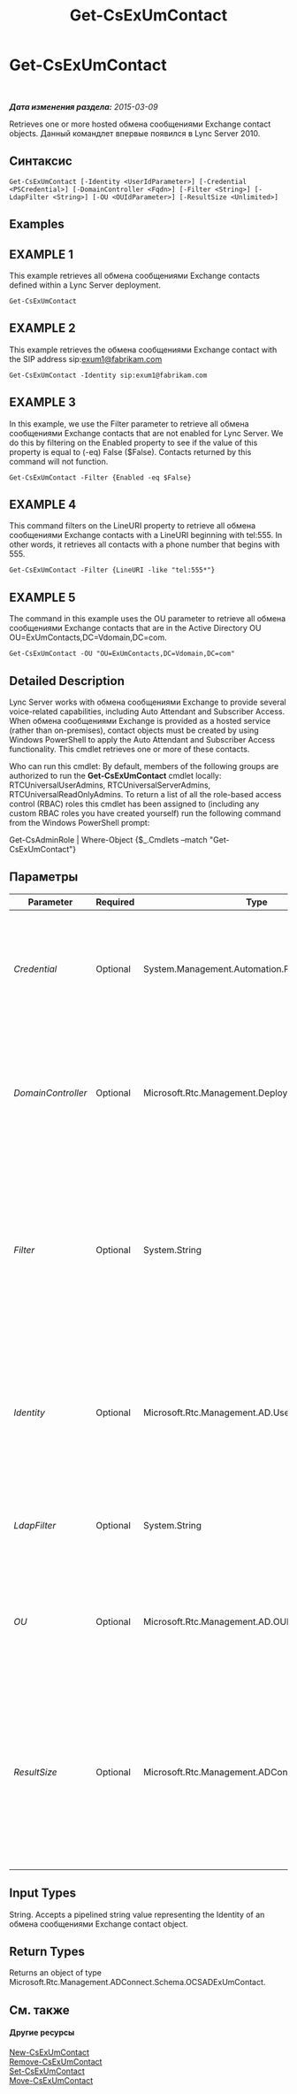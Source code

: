 ﻿---
title: Get-CsExUmContact
TOCTitle: Get-CsExUmContact
ms:assetid: 9c7b2afb-4d7f-4b5a-99dd-6f8978dd5728
ms:mtpsurl: https://technet.microsoft.com/ru-ru/library/Gg412725(v=OCS.15)
ms:contentKeyID: 49310653
ms.date: 05/19/2016
mtps_version: v=OCS.15
ms.translationtype: HT
---

# Get-CsExUmContact

 

_**Дата изменения раздела:** 2015-03-09_

Retrieves one or more hosted обмена сообщениями Exchange contact objects. Данный командлет впервые появился в Lync Server 2010.

## Синтаксис

    Get-CsExUmContact [-Identity <UserIdParameter>] [-Credential <PSCredential>] [-DomainController <Fqdn>] [-Filter <String>] [-LdapFilter <String>] [-OU <OUIdParameter>] [-ResultSize <Unlimited>]

## Examples

## EXAMPLE 1

This example retrieves all обмена сообщениями Exchange contacts defined within a Lync Server deployment.

    Get-CsExUmContact

## EXAMPLE 2

This example retrieves the обмена сообщениями Exchange contact with the SIP address sip:exum1@fabrikam.com

    Get-CsExUmContact -Identity sip:exum1@fabrikam.com

## EXAMPLE 3

In this example, we use the Filter parameter to retrieve all обмена сообщениями Exchange contacts that are not enabled for Lync Server. We do this by filtering on the Enabled property to see if the value of this property is equal to (-eq) False ($False). Contacts returned by this command will not function.

    Get-CsExUmContact -Filter {Enabled -eq $False}

## EXAMPLE 4

This command filters on the LineURI property to retrieve all обмена сообщениями Exchange contacts with a LineURI beginning with tel:555. In other words, it retrieves all contacts with a phone number that begins with 555.

    Get-CsExUmContact -Filter {LineURI -like "tel:555*"}

## EXAMPLE 5

The command in this example uses the OU parameter to retrieve all обмена сообщениями Exchange contacts that are in the Active Directory OU OU=ExUmContacts,DC=Vdomain,DC=com.

    Get-CsExUmContact -OU "OU=ExUmContacts,DC=Vdomain,DC=com"

## Detailed Description

Lync Server works with обмена сообщениями Exchange to provide several voice-related capabilities, including Auto Attendant and Subscriber Access. When обмена сообщениями Exchange is provided as a hosted service (rather than on-premises), contact objects must be created by using Windows PowerShell to apply the Auto Attendant and Subscriber Access functionality. This cmdlet retrieves one or more of these contacts.

Who can run this cmdlet: By default, members of the following groups are authorized to run the **Get-CsExUmContact** cmdlet locally: RTCUniversalUserAdmins, RTCUniversalServerAdmins, RTCUniversalReadOnlyAdmins. To return a list of all the role-based access control (RBAC) roles this cmdlet has been assigned to (including any custom RBAC roles you have created yourself) run the following command from the Windows PowerShell prompt:

Get-CsAdminRole | Where-Object {$\_.Cmdlets –match "Get-CsExUmContact"}

## Параметры


<table>
<colgroup>
<col style="width: 25%" />
<col style="width: 25%" />
<col style="width: 25%" />
<col style="width: 25%" />
</colgroup>
<thead>
<tr class="header">
<th>Parameter</th>
<th>Required</th>
<th>Type</th>
<th>Description</th>
</tr>
</thead>
<tbody>
<tr class="odd">
<td><p><em>Credential</em></p></td>
<td><p>Optional</p></td>
<td><p>System.Management.Automation.PSCredential</p></td>
<td><p>Enables you to run the cmdlet under alternate credentials; this might be required if the account you used to log on to Windows does not have the necessary privileges required to work with contact objects.</p>
<p>To use the Credential parameter, you must first create a PSCredential object by calling the <strong>Get-Credential</strong> cmdlet.</p></td>
</tr>
<tr class="even">
<td><p><em>DomainController</em></p></td>
<td><p>Optional</p></td>
<td><p>Microsoft.Rtc.Management.Deploy.Fqdn</p></td>
<td><p>Enables you to connect to the specified domain controller in order to retrieve contact information. To connect to a particular domain controller, include the DomainController parameter followed by the computer name (for example, atl-mcs-001) or its fully qualified domain name (for example, atl-mcs-001.litwareinc.com).</p>
<p>Full data type: Microsoft.Rtc.Management.Deploy.Fqdn</p></td>
</tr>
<tr class="odd">
<td><p><em>Filter</em></p></td>
<td><p>Optional</p></td>
<td><p>System.String</p></td>
<td><p>Enables you to limit the returned data by filtering on Lync Server-specific attributes. For example, you can limit returned data to contacts that have line URIs beginning with &quot;tel:555&quot;.</p>
<p>The Filter parameter uses a subset of the Windows PowerShell filtering syntax used by the <strong>Where-Object</strong> cmdlet. For example, a filter that returns only contacts who have been enabled for Enterprise Voice would look like this: {EnterpriseVoiceEnabled -eq $True}, with EnterpriseVoiceEnabled representing the Active Directory attribute; -eq representing the comparison operator (equal to); and $True (a built-in Windows PowerShell variable) representing the filter value.</p></td>
</tr>
<tr class="even">
<td><p><em>Identity</em></p></td>
<td><p>Optional</p></td>
<td><p>Microsoft.Rtc.Management.AD.UserIdParameter</p></td>
<td><p>The unique identifier of the contact object you want to retrieve. Contact identities can be specified using one of four formats: 1) the contact's SIP address; 2) the contact's user principal name (UPN); 3) the contact's domain name and logon name, in the form domain\logon (for example, litwareinc\exum1); and, 4) the contact's Active Directory display name (for example, Team Auto Attendant).</p>
<p>Full data type: Microsoft.Rtc.Management.AD.UserIdParameter</p></td>
</tr>
<tr class="odd">
<td><p><em>LdapFilter</em></p></td>
<td><p>Optional</p></td>
<td><p>System.String</p></td>
<td><p>Enables you to limit the returned data by filtering &quot;generic&quot; Active Directory attributes (that is, attributes that are not specific to Lync Server).</p>
<p>The LdapFilter parameter uses LDAP query language when creating filters.</p></td>
</tr>
<tr class="even">
<td><p><em>OU</em></p></td>
<td><p>Optional</p></td>
<td><p>Microsoft.Rtc.Management.AD.OUIdParameter</p></td>
<td><p>Enables you to limit the retrieved information to a specific Active Directory organizational unit (OU). Note that this returns data from the specified OU and any child OUs.</p>
<p>When specifying an OU, use the distinguished name of that container; for example, OU=ExUmContacts,dc=litwareinc,dc=com.</p></td>
</tr>
<tr class="odd">
<td><p><em>ResultSize</em></p></td>
<td><p>Optional</p></td>
<td><p>Microsoft.Rtc.Management.ADConnect.Core.Unlimited</p></td>
<td><p>Enables you to limit the number of records returned by a command. For example, to return just seven contacts (regardless of how many contacts are in your forest) simply include the ResultSize parameter and set the parameter value to 7. Note that there is no way to guarantee which seven contacts will be returned. If you set the ResultSize to 7 but you have only three contacts in your forest, the command will return those three contacts, and then complete without error.</p>
<p>The result size can be set to any whole number between 0 and 2147483647, inclusive. If set to 0 the command will run, but no data will be returned.</p>
<p>Full data type: Microsoft.Rtc.Management.ADConnect.Core.Unlimited</p></td>
</tr>
</tbody>
</table>


## Input Types

String. Accepts a pipelined string value representing the Identity of an обмена сообщениями Exchange contact object.

## Return Types

Returns an object of type Microsoft.Rtc.Management.ADConnect.Schema.OCSADExUmContact.

## См. также

#### Другие ресурсы

[New-CsExUmContact](new-csexumcontact.md)  
[Remove-CsExUmContact](remove-csexumcontact.md)  
[Set-CsExUmContact](set-csexumcontact.md)  
[Move-CsExUmContact](move-csexumcontact.md)

